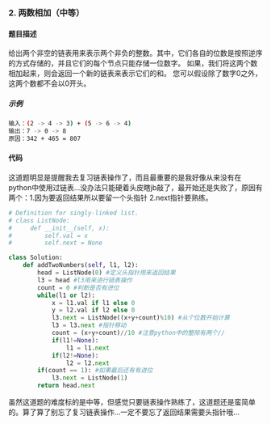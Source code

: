 ### 2. 两数相加（中等）
#### 题目描述
给出两个非空的链表用来表示两个非负的整数。其中，它们各自的位数是按照逆序的方式存储的，并且它们的每个节点只能存储一位数字。
如果，我们将这两个数相加起来，则会返回一个新的链表来表示它们的和。
您可以假设除了数字0之外，这两个数都不会以0开头。
##### 示例
```bash
输入：(2 -> 4 -> 3) + (5 -> 6 -> 4)
输出：7 -> 0 -> 8
原因：342 + 465 = 807
```
#### 代码
这道题明显是提醒我去复习链表操作了，而且最重要的是我好像从来没有在python中使用过链表...没办法只能硬着头皮瞎jb敲了，最开始还是失败了，原因有两个：1.因为要返回结果所以要留一个头指针 2.next指针要熟练。
```python
# Definition for singly-linked list.
# class ListNode:
#     def __init__(self, x):
#         self.val = x
#         self.next = None

class Solution:
    def addTwoNumbers(self, l1, l2):
        head = ListNode(0) #定义头指针用来返回结果
        l3 = head #l3用来进行链表操作
        count = 0 #判断是否有进位
        while(l1 or l2): 
            x = l1.val if l1 else 0
            y = l2.val if l2 else 0
            l3.next = ListNode((x+y+count)%10) #从个位数开始计算
            l3 = l3.next #指针移动
            count = (x+y+count)//10 #注意python中的整除有两个//
            if(l1!=None):
                l1 = l1.next
            if(l2!=None):
                l2 = l2.next
        if(count == 1): #如果最后还有有进位
            l3.next = ListNode(1)
        return head.next
```
虽然这道题的难度标的是中等，但感觉只要链表操作熟练了，这道题还是蛮简单的。算了算了别忘了复习链表操作...一定不要忘了返回结果需要头指针哦...